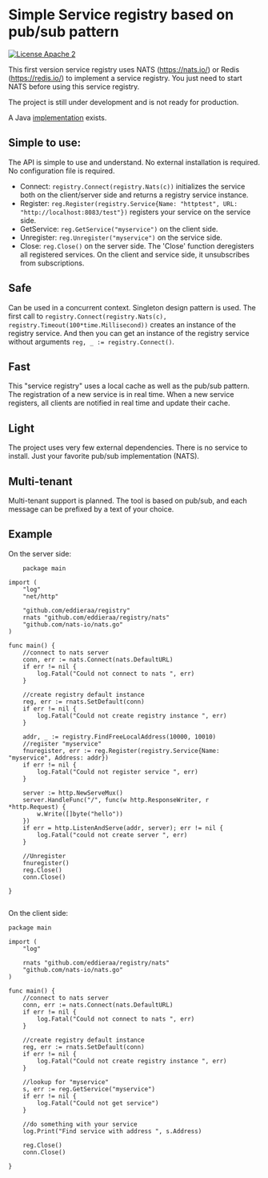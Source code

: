 # Simple Service registry based on pub/sub pattern

[![License Apache 2](https://img.shields.io/badge/License-Apache2-blue.svg)](https://www.apache.org/licenses/LICENSE-2.0)

This first version service registry uses NATS (https://nats.io/) or Redis (https://redis.io/) to implement a service registry.
You just need to start NATS before using this service registry.

The project is still under development and is not ready for production.

A Java [implementation](https://github.com/eddieraa/registry-java) exists.

## Simple to use:
The API is simple to use and understand. No external installation is required.
No configuration file is required.
- Connect: `registry.Connect(registry.Nats(c))` initializes the service both on the client/server side and returns a registry service instance.
- Register: `reg.Register(registry.Service{Name: "httptest", URL: "http://localhost:8083/test"})` registers your service on the service side.
- GetService: `reg.GetService("myservice")` on the client side.
- Unregister: `reg.Unregister("myservice")` on the service side.
- Close: `reg.Close()` on the server side. The 'Close' function deregisters all registered services. On the client and service side, it unsubscribes from subscriptions.

## Safe

Can be used in a concurrent context. Singleton design pattern is used.
The first call to `registry.Connect(registry.Nats(c), registry.Timeout(100*time.Millisecond))` creates an instance of the registry service.
And then you can get an instance of the registry service without arguments `reg, _ := registry.Connect()`.

## Fast
This "service registry" uses a local cache as well as the pub/sub pattern. The registration of a new service is in real time.
When a new service registers, all clients are notified in real time and update their cache.

## Light
The project uses very few external dependencies. There is no service to install. Just your favorite pub/sub implementation (NATS).

## Multi-tenant
Multi-tenant support is planned. The tool is based on pub/sub, and each message can be prefixed by a text of your choice.

## Example

On the server side:
```golang
    package main

import (
	"log"
	"net/http"

	"github.com/eddieraa/registry"
	rnats "github.com/eddieraa/registry/nats"
	"github.com/nats-io/nats.go"
)

func main() {
	//connect to nats server
	conn, err := nats.Connect(nats.DefaultURL)
	if err != nil {
		log.Fatal("Could not connect to nats ", err)
	}

	//create registry default instance
	reg, err := rnats.SetDefault(conn)
	if err != nil {
		log.Fatal("Could not create registry instance ", err)
	}

	addr, _ := registry.FindFreeLocalAddress(10000, 10010)
	//register "myservice"
	fnuregister, err := reg.Register(registry.Service{Name: "myservice", Address: addr})
	if err != nil {
		log.Fatal("Could not register service ", err)
	}

	server := http.NewServeMux()
	server.HandleFunc("/", func(w http.ResponseWriter, r *http.Request) {
		w.Write([]byte("hello"))
	})
	if err = http.ListenAndServe(addr, server); err != nil {
		log.Fatal("could not create server ", err)
	}

	//Unregister
	fnuregister()
	reg.Close()
	conn.Close()

}
    
```

On the client side:
```golang
package main

import (
	"log"

	rnats "github.com/eddieraa/registry/nats"
	"github.com/nats-io/nats.go"
)

func main() {
	//connect to nats server
	conn, err := nats.Connect(nats.DefaultURL)
	if err != nil {
		log.Fatal("Could not connect to nats ", err)
	}

	//create registry default instance
	reg, err := rnats.SetDefault(conn)
	if err != nil {
		log.Fatal("Could not create registry instance ", err)
	}

	//lookup for "myservice"
	s, err := reg.GetService("myservice")
	if err != nil {
		log.Fatal("Could not get service")
	}

	//do something with your service
	log.Print("Find service with address ", s.Address)

	reg.Close()
	conn.Close()

}

```
